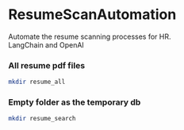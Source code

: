 # ResumeScanAutomation
Automate the resume scanning processes for HR.  
LangChain and OpenAI

### All resume pdf files

```bash
mkdir resume_all
```

### Empty folder as the temporary db

``` bash
mkdir resume_search
``` 
